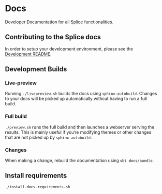 # Docs

Developer Documentation for all Splice functionalities.

## Contributing to the Splice docs

In order to setup your development environment, please see the [Development README](../DEVELOPMENT.md).

## Development Builds

### Live-preview

Running `./livepreview.sh` builds the docs using `sphinx-autobuild`. Changes
to your docs will be picked up automatically without having to run a
full build.

### Full build

`./preview.sh` runs the full build and then launches a webserver
serving the results. This is mainly useful if you’re modifying themes
or other changes that are not picked up by `sphinx-autobuild`.

### Changes

When making a change, rebuild the documentation using `sbt docs/bundle`.

## Install requirements

```bash
./install-docs-requirements.sh
```
